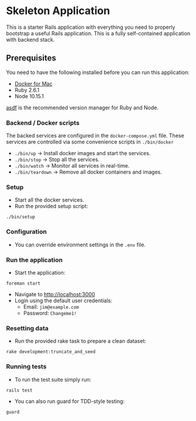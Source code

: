 # Skeleton Application

This is a starter Rails application with everything you need to properly bootstrap a useful Rails application. This is a fully self-contained application with backend stack.

## Prerequisites

You need to have the following installed before you can run this application:

- [Docker for Mac](https://docs.docker.com/docker-for-mac/)
- Ruby 2.6.1
- Node 10.15.1

[asdf](https://github.com/asdf-vm/asdf) is the recommended version manager for Ruby and Node.

### Backend / Docker scripts

The backed services are configured in the `docker-compose.yml` file. These services are controlled via some convenience scripts in `./bin/docker`

- `./bin/up` -> Install docker images and start the services.
- `./bin/stop` -> Stop all the services.
- `./bin/watch` -> Monitor all services in real-time.
- `./bin/teardown` -> Remove all docker containers and images.

### Setup

- Start all the docker services.
- Run the provided setup script:
```
./bin/setup
```

### Configuration

- You can override environment settings in the `.env` file.

### Run the application

- Start the application:
```
foreman start
```
- Navigate to [http://localhost:3000](http://localhost:3000)
- Login using the default user credentials:
  - Email: `jim@example.com`
  - Password: `Changeme1!`

### Resetting data

- Run the provided rake task to prepare a clean dataset:
```
rake development:truncate_and_seed
```

### Running tests

- To run the test suite simply run:
```
rails test
```
- You can also run guard for TDD-style testing:
```
guard
```
